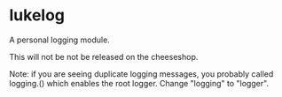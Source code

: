 lukelog
=======

A personal logging module.

This will not be not be released on the cheeseshop.

Note: if you are seeing duplicate logging messages, you probably called logging.<logLevel>(<msg>) which enables the root logger. Change "logging" to "logger".